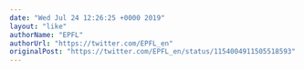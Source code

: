 ```yaml
---
date: "Wed Jul 24 12:26:25 +0000 2019"
layout: "like"
authorName: "EPFL"
authorUrl: "https://twitter.com/EPFL_en"
originalPost: "https://twitter.com/EPFL_en/status/1154004911505518593"
---
```

